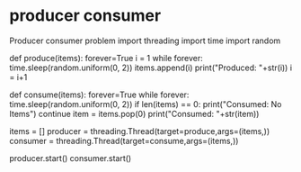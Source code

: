 # producer consumer
Producer consumer problem
import threading
import time
import random

def produce(items):
    forever=True
    i = 1
    while forever:
        time.sleep(random.uniform(0, 2))
        items.append(i)
        print("Produced: "+str(i))
        i = i+1
        
      

def consume(items):
    forever=True
    while forever:
        time.sleep(random.uniform(0, 2))
        if len(items) == 0:
            print("Consumed: No Items")
            continue
        item = items.pop(0)
        print("Consumed: "+str(item))
        
        

items = []
producer = threading.Thread(target=produce,args=(items,))
consumer = threading.Thread(target=consume,args=(items,))

producer.start()
consumer.start()





